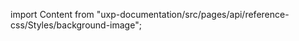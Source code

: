 
import Content from "uxp-documentation/src/pages/api/reference-css/Styles/background-image";

<Content query="product=xd"/>

